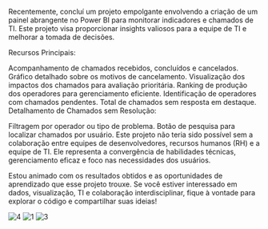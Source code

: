 Recentemente, concluí um projeto empolgante envolvendo a criação de um painel abrangente no Power BI para monitorar indicadores e chamados de TI. Este projeto visa proporcionar insights valiosos para a equipe de TI e melhorar a tomada de decisões.

Recursos Principais:

Acompanhamento de chamados recebidos, concluídos e cancelados.
Gráfico detalhado sobre os motivos de cancelamento.
Visualização dos impactos dos chamados para avaliação prioritária.
Ranking de produção dos operadores para gerenciamento eficiente.
Identificação de operadores com chamados pendentes.
Total de chamados sem resposta em destaque.
Detalhamento de Chamados sem Resolução:

Filtragem por operador ou tipo de problema.
Botão de pesquisa para localizar chamados por usuário.
Este projeto não teria sido possível sem a colaboração entre equipes de desenvolvedores, recursos humanos (RH) e a equipe de TI. Ele representa a convergência de habilidades técnicas, gerenciamento eficaz e foco nas necessidades dos usuários.

Estou animado com os resultados obtidos e as oportunidades de aprendizado que esse projeto trouxe. Se você estiver interessado em dados, visualização, TI e colaboração interdisciplinar, fique à vontade para explorar o código e compartilhar suas ideias!


![4](https://github.com/GleisonAmorim/dash/assets/54336609/e893ec44-4664-4463-93ae-e4fe4e269391)
![1](https://github.com/GleisonAmorim/dash/assets/54336609/2cab92f7-43f2-42f5-88e3-a7509be4ef95)
![3](https://github.com/GleisonAmorim/dash/assets/54336609/bd6ba9f0-596b-4833-adbf-419cf892c6a3)
